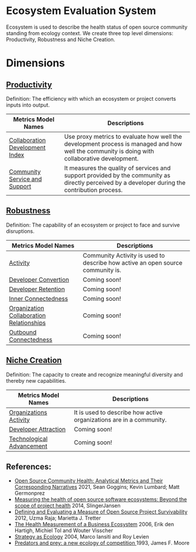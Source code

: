 # Ecosystem Evaluation System

Ecosystem is used to describe the health status of open source community standing from ecology context. We create three top level dimensions: Productivity, Robustness and Niche Creation. 

# Dimensions

## [**Productivity**](./productivity/README.md)
Definition: The efficiency with which an ecosystem or project converts inputs into output.

Metrics Model Names | Descriptions 
--- | --- 
[Collaboration Development Index](./productivity/collaboration-development-index.md#collaboration-development-index) | Use proxy metrics to evaluate how well the development process is managed and how well the community is doing with collaborative development.
[Community Service and Support](./productivity/community-service-and-support.md#community-service-and-support) | It measures the quality of services and support provided by the community as directly perceived by a developer during the contribution process.

## [**Robustness**](./robustness/README.md)
Definition: The capability of an ecosystem or project to face and survive disruptions.

Metrics Model Names | Descriptions 
--- | --- 
[Activity](./robustness/activity.md#activity) | Community Activity is used to describe how active an open source community is.
[Developer Convertion](./robustness/developer/developer-convertion.md#developer-convertion) | Coming soon!
[Developer Retention](./robustness/developer/developer-retention.md#developer-retention) | Coming soon!
[Inner Connectedness](./robustness/organization/innner-connectedness.md#inner-connectedness) | Coming soon!
[Organization Collaboration Relationships](./robustness/organization/organization-collaboration-relationships.md#organization-collaboration-relationships) | Coming soon!
[Outbound Connectedness](./robustness/organization/outbound-connectedness.md) | Coming soon!


## [**Niche Creation**](./niche-creation/README.md)
Definition: The capacity to create and recognize meaningful diversity and thereby new capabilities.

Metrics Model Names | Descriptions 
--- | --- 
[Organizations Activity](./niche-creation/ecological-diversity/organization-activity.md#organizations-activity) | It is used to describe how active organizations are in a community.
[Developer Attraction](./niche-creation/ecological-diversity/developer-attraction.md#developer-attraction) | Coming soon!
[Technological Advancement](./niche-creation/technological-advancement.md#technological-advancement) | Coming soon!


## References:
* [Open Source Community Health: Analytical Metrics and Their Corresponding Narratives](https://ieeexplore.ieee.org/abstract/document/9474775) 2021, Sean Goggins; Kevin Lumbard; Matt Germonprez
* [Measuring the health of open source software ecosystems: Beyond the scope of project health](https://www.sciencedirect.com/science/article/pii/S0950584914000871) 2014, SlingerJansen
* [Defining and Evaluating a Measure of Open Source Project Survivability](https://ieeexplore.ieee.org/abstract/document/6127835) 2012, Uzma Raja; Marietta J. Tretter
* [The Health Measurement of a Business Ecosystem](https://www.researchgate.net/profile/Erik-Hartigh/publication/288583566_Measuring_the_health_of_a_business_ecosystem/links/57b6ef7a08ae2fc031fd87d3/Measuring-the-health-of-a-business-ecosystem.pdf) 2006, Erik den Hartigh, Michiel Tol and Wouter Visscher
* [Strategy as Ecology](https://hbr.org/2004/03/strategy-as-ecology) 2004, Marco Iansiti and Roy Levien
* [Predators and prey: a new ecology of competition ](http://blogs.harvard.edu/jim/files/2010/04/Predators-and-Prey.pdf) 1993, James F. Moore
